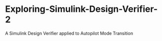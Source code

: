 # Exploring-Simulink-Design-Verifier-2
A Simulink Design Verifier applied to Autopilot Mode Transition
